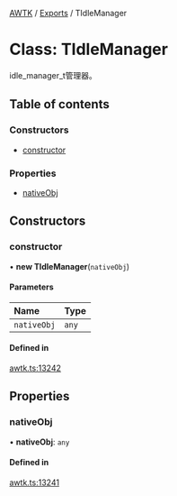 [AWTK](../README.md) / [Exports](../modules.md) / TIdleManager

# Class: TIdleManager

idle_manager_t管理器。

## Table of contents

### Constructors

- [constructor](TIdleManager.md#constructor)

### Properties

- [nativeObj](TIdleManager.md#nativeobj)

## Constructors

### constructor

• **new TIdleManager**(`nativeObj`)

#### Parameters

| Name | Type |
| :------ | :------ |
| `nativeObj` | `any` |

#### Defined in

[awtk.ts:13242](https://github.com/zlgopen/awtk-binding/blob/145cdd58/tools/code_gen/js/output/awtk.ts#L13242)

## Properties

### nativeObj

• **nativeObj**: `any`

#### Defined in

[awtk.ts:13241](https://github.com/zlgopen/awtk-binding/blob/145cdd58/tools/code_gen/js/output/awtk.ts#L13241)

